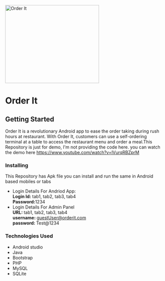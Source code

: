 <a href="http://orderit.000webhostapp.com"><img src="http://orderit.000webhostapp.com/img/iconlogo.png" title="Order It" alt="Order It" height="250px" width="300px"></a>
# Order It

## Getting Started
Order It is a revolutionary Android app to ease the order taking during rush hours at restaurant. With Order It, customers can use a self-ordering terminal at a table to access the restaurant menu and order a meal.This Repository is just for demo, I'm not providing the code here.
you can watch the demo here https://www.youtube.com/watch?v=lVurqRBZprM

### Installing
This Repository has Apk file you can install and run the same in Android based mobiles or tabs
<br>
* Login Details For Andriod App:
<br><b>Login Id:</b> tab1, tab2, tab3, tab4
<br><b>Password:</b>1234
* Login Details For Admin Panel
<br><b>URL: </b> tab1, tab2, tab3, tab4
<br><b>username: </b> guestUser@orderit.com
<br><b>password: </b> Test@1234

### Technologies Used
* Android studio
* Java 
* Bootstrap 
* PHP 
* MySQL 
* SQLite

